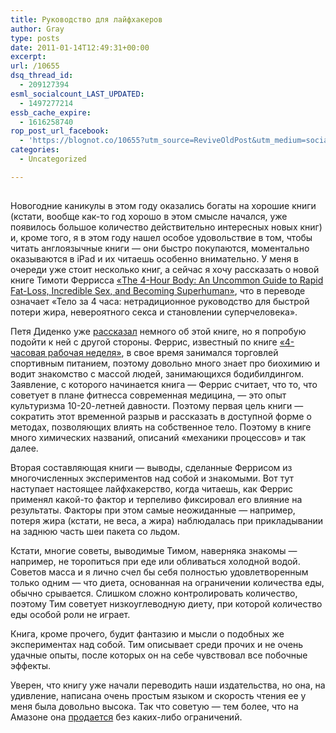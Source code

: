 ```yaml
---
title: Руководство для лайфхакеров
author: Gray
type: posts
date: 2011-01-14T12:49:31+00:00
excerpt:
url: /10655
dsq_thread_id:
  - 209127394
esml_socialcount_LAST_UPDATED:
  - 1497277214
essb_cache_expire:
  - 1616258740
rop_post_url_facebook:
  - 'https://blognot.co/10655?utm_source=ReviveOldPost&utm_medium=social&utm_campaign=ReviveOldPost'
categories:
  - Uncategorized

---
```








<div style="float:left">
  <a href="http://www.amazon.com/gp/product/B003EI2EH2?ie=UTF8&tag=blognot-20&linkCode=as2&camp=1789&creative=9325&creativeASIN=B003EI2EH2"><img src="https://i1.wp.com/forumimg.net/blog/41cNfXkcF8L._SL160_.jpg?w=740" alt="" data-recalc-dims="1" /></a><img style="border: none !important; margin: 0px !important;" src="http://www.assoc-amazon.com/e/ir?t=blognot-20&l=as2&o=1&a=B003EI2EH2" border="0" alt="" width="1" height="1" />


Новогодние каникулы в этом году оказались богаты на хорошие книги (кстати, вообще как-то год хорошо в этом смысле начался, уже появилось большое количество действительно интересных новых книг) и, кроме того, я в этом году нашел особое удовольствие в том, чтобы читать англоязычные книги — они быстро покупаются, моментально оказываются в iPad и их читаешь особенно внимательно. У меня в очереди уже стоит несколько книг, а сейчас я хочу рассказать о новой книге Тимоти Феррисса [&#171;The 4-Hour Body: An Uncommon Guide to Rapid Fat-Loss, Incredible Sex, and Becoming Superhuman&#187;][1], что в переводе означает &#171;Тело за 4 часа: нетрадиционное руководство для быстрой потери жира, невероятного секса и становлении суперчеловека&#187;.

Петя Диденко уже [рассказал][2] немного об этой книге, но я попробую подойти к ней с другой стороны. Феррис, известный по книге [&#171;4-часовая рабочая неделя&#187;][3], в свое время занимался торговлей спортивным питанием, поэтому довольно много знает про биохимию и водит знакомство с массой людей, занимающихся бодибилдингом. Заявление, с которого начинается книга — Феррис считает, что то, что советует в плане фитнесса современная медицина, — это опыт культуризма 10-20-летней давности. Поэтому первая цель книги — сократить этот временной разрыв и рассказать в доступной форме о методах, позволяющих влиять на собственное тело. Поэтому в книге много химических названий, описаний &#171;механики процессов&#187; и так далее.

Вторая составляющая книги — выводы, сделанные Феррисом из многочисленных экспериментов над собой и знакомыми. Вот тут наступает настоящее лайфхакерство, когда читаешь, как Феррис применял какой-то фактор и терпеливо фиксировал его влияние на результаты. Факторы при этом самые неожиданные — например, потеря жира (кстати, не веса, а жира) наблюдалась при прикладывании на заднюю часть шеи пакета со льдом.

Кстати, многие советы, выводимые Тимом, наверняка знакомы — например, не торопиться при еде или обливаться холодной водой. Советов масса и я лично счел бы себя полностью удовлетворенным только одним — что диета, основанная на ограничении количества еды, обычно срывается. Слишком сложно контролировать количество, поэтому Тим советует низкоуглеводную диету, при которой количество еды особой роли не играет.

Книга, кроме прочего, будит фантазию и мысли о подобных же экспериментах над собой. Тим описывает среди прочих и не очень удачные опыты, после которых он на себе чувствовал все побочные эффекты.

Уверен, что книгу уже начали переводить наши издательства, но она, на удивление, написана очень простым языком и скорость чтения ее у меня была довольно высока. Так что советую — тем более, что на Амазоне она [продается][1] без каких-либо ограничений.

 [1]: http://www.amazon.com/gp/product/B003EI2EH2?ie=UTF8&tag=blognot-20&linkCode=as2&camp=1789&creative=9325&creativeASIN=B003EI2EH2
 [2]: http://www.kip.ru/realtime/2011/01/книги-the-4-hour-body-an-uncommon-guide-to-rapid-fat-loss-incredible-sex-and-becoming-superhuman.html
 [3]: http://www.ozon.ru/context/detail/id/5474657/?partner=searchengines